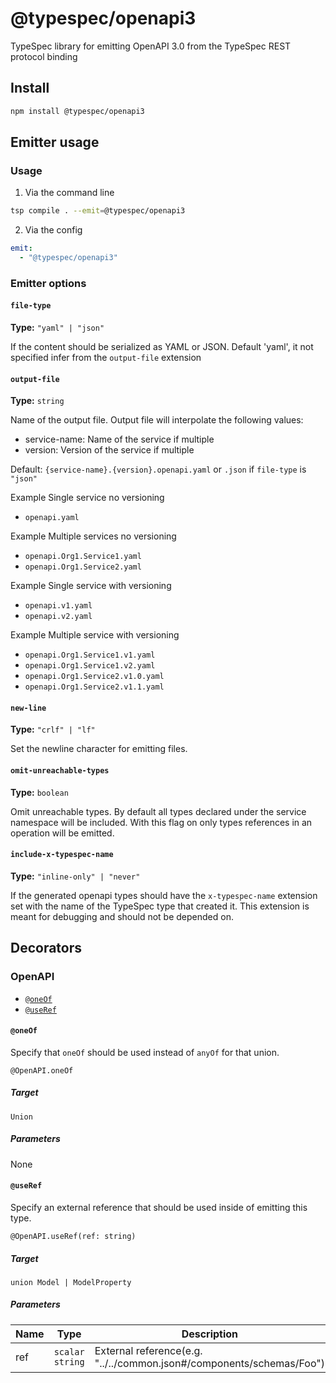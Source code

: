 # @typespec/openapi3
TypeSpec library for emitting OpenAPI 3.0 from the TypeSpec REST protocol binding
## Install
```bash
npm install @typespec/openapi3
```
## Emitter usage
### Usage
1. Via the command line
```bash
tsp compile . --emit=@typespec/openapi3
```
2. Via the config
```yaml
emit:
  - "@typespec/openapi3" 
```
### Emitter options
#### `file-type`
**Type:** `"yaml" | "json"`

If the content should be serialized as YAML or JSON. Default 'yaml', it not specified infer from the `output-file` extension
#### `output-file`
**Type:** `string`

Name of the output file.
 Output file will interpolate the following values:
  - service-name: Name of the service if multiple
  - version: Version of the service if multiple

 Default: `{service-name}.{version}.openapi.yaml` or `.json` if `file-type` is `"json"`

 Example Single service no versioning
  - `openapi.yaml`

 Example Multiple services no versioning
  - `openapi.Org1.Service1.yaml`
  - `openapi.Org1.Service2.yaml`

 Example Single service with versioning
  - `openapi.v1.yaml`
  - `openapi.v2.yaml`

 Example Multiple service with versioning
  - `openapi.Org1.Service1.v1.yaml`
  - `openapi.Org1.Service1.v2.yaml`
  - `openapi.Org1.Service2.v1.0.yaml`
  - `openapi.Org1.Service2.v1.1.yaml`    
#### `new-line`
**Type:** `"crlf" | "lf"`

Set the newline character for emitting files.
#### `omit-unreachable-types`
**Type:** `boolean`

Omit unreachable types.
By default all types declared under the service namespace will be included. With this flag on only types references in an operation will be emitted.
#### `include-x-typespec-name`
**Type:** `"inline-only" | "never"`

If the generated openapi types should have the `x-typespec-name` extension set with the name of the TypeSpec type that created it.
This extension is meant for debugging and should not be depended on.
## Decorators
### OpenAPI
 - [`@oneOf`](#@oneof)
 - [`@useRef`](#@useref)
#### `@oneOf`

Specify that `oneOf` should be used instead of `anyOf` for that union.

```typespec
@OpenAPI.oneOf
```

##### Target

`Union`

##### Parameters
None



#### `@useRef`

Specify an external reference that should be used inside of emitting this type.

```typespec
@OpenAPI.useRef(ref: string)
```

##### Target

`union Model | ModelProperty`

##### Parameters
| Name | Type | Description |
|------|------|-------------|
| ref | `scalar string` | External reference(e.g. "../../common.json#/components/schemas/Foo") |


